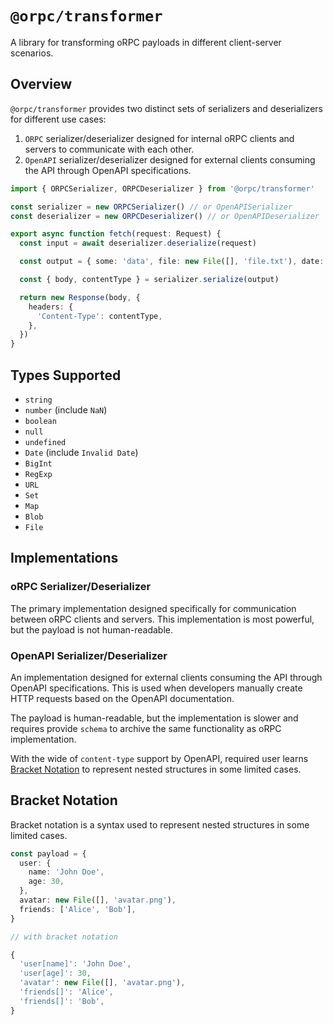 # `@orpc/transformer`

A library for transforming oRPC payloads in different client-server scenarios.

## Overview

`@orpc/transformer` provides two distinct sets of serializers and deserializers for different use cases:
1. `ORPC` serializer/deserializer designed for internal oRPC clients and servers to communicate with each other.
2. `OpenAPI` serializer/deserializer designed for external clients consuming the API through OpenAPI specifications.

```ts
import { ORPCSerializer, ORPCDeserializer } from '@orpc/transformer'

const serializer = new ORPCSerializer() // or OpenAPISerializer
const deserializer = new ORPCDeserializer() // or OpenAPIDeserializer

export async function fetch(request: Request) {
  const input = await deserializer.deserialize(request)

  const output = { some: 'data', file: new File([], 'file.txt'), date: new Date() }

  const { body, contentType } = serializer.serialize(output)

  return new Response(body, {
    headers: {
      'Content-Type': contentType,
    },
  })
}
```

## Types Supported

- `string`
- `number` (include `NaN`)
- `boolean`
- `null`
- `undefined`
- `Date` (include `Invalid Date`)
- `BigInt`
- `RegExp`
- `URL`
- `Set`
- `Map`
- `Blob`
- `File`

## Implementations

### oRPC Serializer/Deserializer

The primary implementation designed specifically for communication between oRPC clients and servers.
This implementation is most powerful, but the payload is not human-readable.

### OpenAPI Serializer/Deserializer

An implementation designed for external clients consuming the API through OpenAPI specifications. This is used when developers manually create HTTP requests based on the OpenAPI documentation.

The payload is human-readable, but the implementation is slower and requires provide `schema` to archive the same functionality as oRPC implementation.

With the wide of `content-type` support by OpenAPI, required user learns [Bracket Notation](#bracket-notation) to represent nested structures in some limited cases.

## Bracket Notation

Bracket notation is a syntax used to represent nested structures in some limited cases.

```ts
const payload = {
  user: {
    name: 'John Doe',
    age: 30,
  },
  avatar: new File([], 'avatar.png'),
  friends: ['Alice', 'Bob'],
}

// with bracket notation 

{
  'user[name]': 'John Doe',
  'user[age]': 30,
  'avatar': new File([], 'avatar.png'),
  'friends[]': 'Alice',
  'friends[]': 'Bob',
}
```
